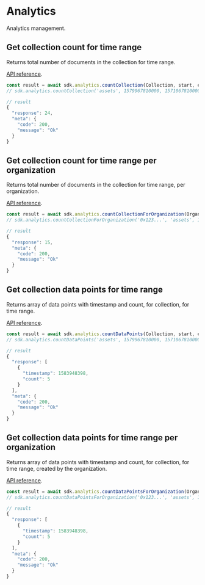 # Analytics

<p class="description">Analytics management.</p>

## Get collection count for time range

Returns total number of documents in the collection for time range.

[API reference](/api#tag/Analytics/paths/~1analytics~1count~1{collection}~1{start}~1{end}/get).

```javascript
const result = await sdk.analytics.countCollection(Collection, start, end);
// sdk.analytics.countCollection('assets', 1579967810000, 1571067810000);

// result
{
  "response": 24,
  "meta": {
    "code": 200,
    "message": "Ok"
  }
}
```

## Get collection count for time range per organization

Returns total number of documents in the collection for time range, per organization.

[API reference](/api#tag/Analytics/paths/~1analytics~1count~1{organization_id}~1{collection}~1{start}~1{end}/get).

```javascript
const result = await sdk.analytics.countCollectionForOrganization(Organization ID, collection, start, end);
// sdk.analytics.countCollectionForOrganization('0x123...', 'assets', 1579967810000, 1571067810000);

// result
{
  "response": 15,
  "meta": {
    "code": 200,
    "message": "Ok"
  }
}
```

## Get collection data points for time range

Returns array of data points with timestamp and count, for collection, for time range.

[API reference](/api#tag/Analytics/paths/~1analytics~1data-points~1{collection}~1{start}~1{end}~1{group_by}/get).

```javascript
const result = await sdk.analytics.countDataPoints(Collection, start, end);
// sdk.analytics.countDataPoints('assets', 1579967810000, 1571067810000);

// result
{
  "response": [
    {
      "timestamp": 1583948398,
      "count": 5
    }
  ],
  "meta": {
    "code": 200,
    "message": "Ok"
  }
}
```

## Get collection data points for time range per organization

Returns array of data points with timestamp and count, for collection, for time range, created by the organization.

[API reference](/api#tag/Analytics/paths/~1analytics~1data-points~1{organization_id}~1{collection}~1{start}~1{end}~1{group_by}/get).

```javascript
const result = await sdk.analytics.countDataPointsForOrganization(Organization ID, collection, start, end);
// sdk.analytics.countDataPointsForOrganization('0x123...', 'assets', 1579967810000, 1571067810000);

// result
{
  "response": [
    {
      "timestamp": 1583948398,
      "count": 5
    }
  ],
  "meta": {
    "code": 200,
    "message": "Ok"
  }
}
```
